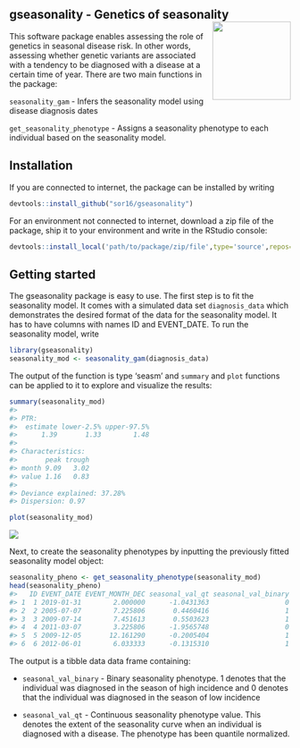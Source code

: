 
<!-- README.md is generated from README.Rmd. Please edit that file -->

## gseasonality - Genetics of seasonality <img src="man/figures/logo.png" align="right" alt="" width="140" />

This software package enables assessing the role of genetics in seasonal
disease risk. In other words, assessing whether genetic variants are
associated with a tendency to be diagnosed with a disease at a certain
time of year. There are two main functions in the package:

`seasonality_gam` - Infers the seasonality model using disease diagnosis
dates

`get_seasonality_phenotype` - Assigns a seasonality phenotype to each
individual based on the seasonality model.

## Installation

If you are connected to internet, the package can be installed by
writing

``` r
devtools::install_github("sor16/gseasonality")
```

For an environment not connected to internet, download a zip file of the
package, ship it to your environment and write in the RStudio console:

``` r
devtools::install_local('path/to/package/zip/file',type='source',repos=NULL)
```

## Getting started

The gseasonality package is easy to use. The first step is to fit the
seasonality model. It comes with a simulated data set `diagnosis_data`
which demonstrates the desired format of the data for the seasonality
model. It has to have columns with names ID and EVENT_DATE. To run the
seasonality model, write

``` r
library(gseasonality)
seasonality_mod <- seasonality_gam(diagnosis_data)
```

The output of the function is type ‘seasm’ and `summary` and `plot`
functions can be applied to it to explore and visualize the results:

``` r
summary(seasonality_mod)
#> 
#> PTR:
#>  estimate lower-2.5% upper-97.5%
#>      1.39       1.33        1.48
#> 
#> Characteristics:
#>       peak trough
#> month 9.09   3.02
#> value 1.16   0.83
#> 
#> Deviance explained: 37.28%
#> Dispersion: 0.97
```

``` r
plot(seasonality_mod)
```

![](man/figures/unnamed-chunk-6-1.png)<!-- -->

Next, to create the seasonality phenotypes by inputting the previously
fitted seasonality model object:

``` r
seasonality_pheno <- get_seasonality_phenotype(seasonality_mod)
head(seasonality_pheno)
#>   ID EVENT_DATE EVENT_MONTH_DEC seasonal_val_qt seasonal_val_binary
#> 1  1 2019-01-31        2.000000      -1.0431363                   0
#> 2  2 2005-07-07        7.225806       0.4460416                   1
#> 3  3 2009-07-14        7.451613       0.5503623                   1
#> 4  4 2011-03-07        3.225806      -1.9565748                   0
#> 5  5 2009-12-05       12.161290      -0.2005404                   1
#> 6  6 2012-06-01        6.033333      -0.1315310                   1
```

The output is a tibble data data frame containing:

- `seasonal_val_binary` - Binary seasonality phenotype. 1 denotes that
  the individual was diagnosed in the season of high incidence and 0
  denotes that the individual was diagnosed in the season of low
  incidence

- `seasonal_val_qt` - Continuous seasonality phenotype value. This
  denotes the extent of the seasonality curve when an individual is
  diagnosed with a disease. The phenotype has been quantile normalized.
